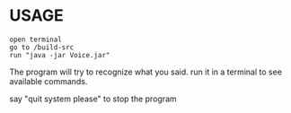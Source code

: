 # USAGE

```
open terminal
go to /build-src
run "java -jar Voice.jar"
```

The program will try to recognize what you said. run it in a terminal to see available commands.

say "quit system please" to stop the program
